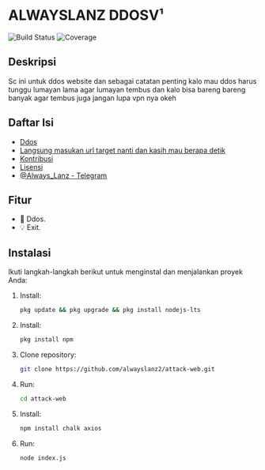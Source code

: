 # ALWAYSLANZ DDOSV¹

![Build Status](https://img.shields.io/travis/username/proyek-luar-biasa.svg)
![Coverage](https://img.shields.io/coveralls/username/proyek-luar-biasa.svg)

## Deskripsi
Sc ini untuk ddos website dan sebagai catatan penting kalo mau ddos harus tunggu lumayan lama agar lumayan tembus dan kalo bisa bareng bareng banyak agar tembus juga jangan lupa vpn nya okeh

## Daftar Isi
- [Ddos](#fitur)
- [Langsung masukan url target nanti dan kasih mau berapa detik](#contoh-penggunaan)
- [Kontribusi](#kontribusi)
- [Lisensi](#lisensi)
- [@Always_Lanz - Telegram](#kontak)

## Fitur
- 🔧 Ddos.
- 💡 Exit.

## Instalasi
Ikuti langkah-langkah berikut untuk menginstal dan menjalankan proyek Anda:

1. Install:
   ```bash
   pkg update && pkg upgrade && pkg install nodejs-lts
2. Install:
   ```bash
   pkg install npm
3. Clone repository:
   ```bash
   git clone https://github.com/alwayslanz2/attack-web.git
4. Run:
   ```bash
   cd attack-web
5. Install:
   ```bash
   npm install chalk axios 
6. Run:
   ```bash
   node index.js
